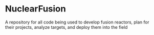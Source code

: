 # NuclearFusion
A repository for all code being used to develop fusion reactors, plan for their projects, analyze targets, and deploy them into the field
